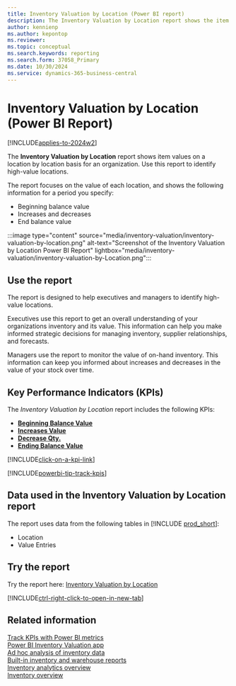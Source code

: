 ```yaml
---
title: Inventory Valuation by Location (Power BI report)
description: The Inventory Valuation by Location report shows the item values on a location by location basis. 
author: kennienp
ms.author: kepontop
ms.reviewer: 
ms.topic: conceptual
ms.search.keywords: reporting
ms.search.form: 37058_Primary
ms.date: 10/30/2024
ms.service: dynamics-365-business-central
---
```


# Inventory Valuation by Location (Power BI Report)

[!INCLUDE[applies-to-2024w2](includes/applies-to-2024w2.md)]

The **Inventory Valuation by Location** report shows item values on a location by location basis for an organization. Use this report to identify high-value locations.

The report focuses on the value of each location, and shows the following information for a period you specify:

- Beginning balance value
- Increases and decreases
- End balance value

:::image type="content" source="media/inventory-valuation/inventory-valuation-by-location.png" alt-text="Screenshot of the Inventory Valuation by Location Power BI Report" lightbox="media/inventory-valuation/inventory-valuation-by-Location.png":::

## Use the report

The report is designed to help executives and managers to identify high-value locations.

Executives use this report to get an overall understanding of your organizations inventory and its value. This information can help you make informed strategic decisions for managing inventory, supplier relationships, and forecasts.

Managers use the report to monitor the value of on-hand inventory. This information can keep you informed about increases and decreases in the value of your stock over time.

## Key Performance Indicators (KPIs)

The *Inventory Valuation by Location* report includes the following KPIs:

- [**Beginning Balance Value**](inventory-valuation-powerbi-kpis.md#beginning-balance-value)
- [**Increases Value**](inventory-valuation-powerbi-kpis.md#increases-qty)
- [**Decrease Qty.**](inventory-valuation-powerbi-kpis.md#decrease-qty)
- [**Ending Balance Value**](inventory-valuation-powerbi-kpis.md#ending-balance-value)

[!INCLUDE[click-on-a-kpi-link](includes/click-on-a-kpi-link.md)] 

[!INCLUDE[powerbi-tip-track-kpis](includes/powerbi-tip-track-kpis.md)]

## Data used in the Inventory Valuation by Location report

The report uses data from the following tables in [!INCLUDE [prod_short](includes/prod_short.md)]:

- Location
- Value Entries

## Try the report

Try the report here: [Inventory Valuation by Location](https://businesscentral.dynamics.com?page=37058)

[!INCLUDE[ctrl-right-click-to-open-in-new-tab](includes/ctrl-right-click-to-open-in-new-tab.md)]

## Related information

[Track KPIs with Power BI metrics](track-kpis-with-power-bi-metrics.md)  
[Power BI Inventory Valuation app](inventory-valuation-powerbi-app.md)  
[Ad hoc analysis of inventory data](ad-hoc-analysis-inventory.md)  
[Built-in inventory and warehouse reports](inventory-WMS-reports.md)  
[Inventory analytics overview](inventory-analytics-overview.md)  
[Inventory overview](inventory-manage-inventory.md)  
